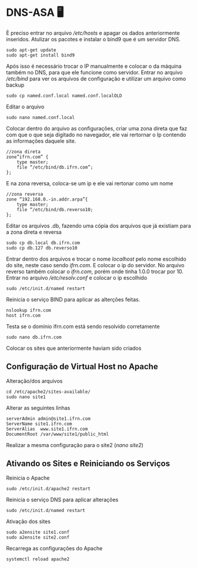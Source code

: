 # DNS-ASA 🖥️
È preciso entrar no arquivo _/etc/hosts_ e apagar os dados anteriormente inseridos.
Atulizar os pacotes e instalar o bind9 que é um servidor DNS.
```
sudo apt-get update
sudo apt-get install bind9
```
Após isso é necessário trocar o IP manualmente e colocar o da máquina também no DNS, para que ele funcione como servidor.
 Entrar no arquivo _/etc/bind_ para ver os arquivos de configuração e utilizar um arquivo como backup
```
sudo cp named.conf.local named.conf.localOLD
```
Editar o arquivo
```
sudo nano named.conf.local
```
Colocar dentro do arquivo as configurações, criar uma zona direta que faz com que o que seja digitado no navegador, ele vai rertornar o Ip contendo as informações daquele site.
```
//zona direta
zone”ifrn.com” {
	type master;
	file “/etc/bind/db.ifrn.com”;
};
```
E  na zona reversa, coloca-se um ip e ele vai rertonar como um nome 
```
//zona reversa
zone “192.168.0.-in.addr.arpa”{
	type master;
	file “/etc/bind/db.reverso10;
};
```
Editar os arquivos .db, fazendo uma cópia dos arquivos que já existiam para a zona direta e reversa
```
sudo cp db.local db.ifrn.com
sudo cp db.127 db.reverso10
```
Entrar dentro dos arquivos e trocar o nome _localhost_ pelo nome escolhido do site, neste caso sendo _ifrn.com_. E colocar o ip do servidor.
No arquivo reverso também colocar o _ifrn.com_, porém onde tinha 1.0.0 trocar por 10.
Entrar no arquivo  _/etc/resolv.conf_ e colocar o ip escolhido

```
sudo /etc/init.d/named restart
```
Reinicia o serviço BIND para aplicar as alterções feitas.
```
nslookup ifrn.com
host ifrn.com
```
Testa se o domínio ifrn.com está sendo resolvido corretamente
```
sudo nano db.ifrn.com
```
Colocar os sites que anteriormente haviam sido criados
## Configuração de Virtual Host no Apache
Alteração/dos arquivos
```
cd /etc/apache2/sites-available/
sudo nano site1
```
Alterar as seguintes linhas
```
serverAdmin admin@site1.ifrn.com
ServerName site1.ifrn.com
ServerAlias  www.site1.ifrn.com
DocumentRoot /var/www/site1/public_html
```
Realizar a mesma configuração para o site2 (_nano site2_)
## Ativando os Sites e Reiniciando os Serviços
Reinicia o Apache 
```
sudo /etc/init.d/apache2 restart
```
Reinicia o serviço DNS para aplicar alterações 
```
sudo /etc/init.d/named restart
```
Ativação dos sites
```
sudo a2ensite site1.conf
sudo a2ensite site2.conf
```
Recarrega as configurações do Apache 
```
systemctl reload apache2
```









